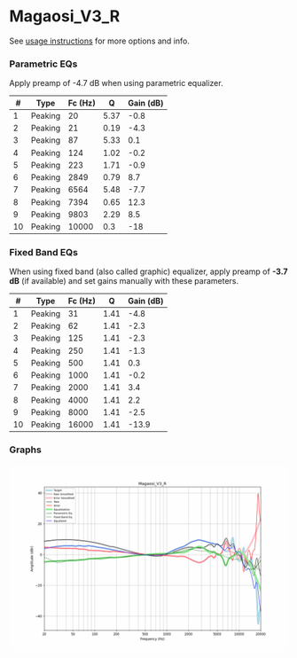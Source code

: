 # Magaosi_V3_R
See [usage instructions](https://github.com/jaakkopasanen/AutoEq#usage) for more options and info.

### Parametric EQs
Apply preamp of -4.7 dB when using parametric equalizer.

|   # | Type    |   Fc (Hz) |    Q |   Gain (dB) |
|-----|---------|-----------|------|-------------|
|   1 | Peaking |        20 | 5.37 |        -0.8 |
|   2 | Peaking |        21 | 0.19 |        -4.3 |
|   3 | Peaking |        87 | 5.33 |         0.1 |
|   4 | Peaking |       124 | 1.02 |        -0.2 |
|   5 | Peaking |       223 | 1.71 |        -0.9 |
|   6 | Peaking |      2849 | 0.79 |         8.7 |
|   7 | Peaking |      6564 | 5.48 |        -7.7 |
|   8 | Peaking |      7394 | 0.65 |        12.3 |
|   9 | Peaking |      9803 | 2.29 |         8.5 |
|  10 | Peaking |     10000 | 0.3  |       -18   |

### Fixed Band EQs
When using fixed band (also called graphic) equalizer, apply preamp of **-3.7 dB** (if available) and set gains manually with these parameters.

|   # | Type    |   Fc (Hz) |    Q |   Gain (dB) |
|-----|---------|-----------|------|-------------|
|   1 | Peaking |        31 | 1.41 |        -4.8 |
|   2 | Peaking |        62 | 1.41 |        -2.3 |
|   3 | Peaking |       125 | 1.41 |        -2.3 |
|   4 | Peaking |       250 | 1.41 |        -1.3 |
|   5 | Peaking |       500 | 1.41 |         0.3 |
|   6 | Peaking |      1000 | 1.41 |        -0.2 |
|   7 | Peaking |      2000 | 1.41 |         3.4 |
|   8 | Peaking |      4000 | 1.41 |         2.2 |
|   9 | Peaking |      8000 | 1.41 |        -2.5 |
|  10 | Peaking |     16000 | 1.41 |       -13.9 |

### Graphs
![](./Magaosi_V3_R.png)
